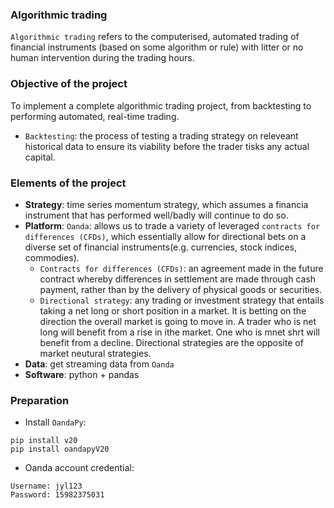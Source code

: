 ### Algorithmic trading 
`Algorithmic trading` refers to the computerised, automated trading of financial instruments (based on some algorithm or rule) with litter or no human intervention during the trading hours. 

### Objective of the project
To implement a complete algorithmic trading project, from backtesting to performing automated, real-time trading. 
* `Backtesting`: the process of testing a trading strategy on releveant historical data to ensure its viability before the trader tisks any actual capital. 

### Elements of the project
* **Strategy**: time series momentum strategy, which assumes a financia instrument that has performed well/badly will continue to do so. 
* **Platform**: `Oanda`: allows us to trade a variety of leveraged `contracts for differences (CFDs)`, which essentially allow for directional bets on a diverse set of financial instruments(e.g. currencies, stock indices, commodies).
  * `Contracts for differences (CFDs)`: an agreement made in the future contract whereby differences in settlement are made through cash payment, rather than by the delivery of physical goods or securities. 
  * `Directional strategy`: any trading or investment strategy that entails taking a net long or short position in a market. It is betting on the direction the overall market is going to move in. A trader who is net long will benefit from a rise in ithe market. One who is mnet shrt will benefit from a decline. Directional strategies are the opposite of market neutural strategies. 
* **Data**: get streaming data from `Oanda`
* **Software**: python + pandas

### Preparation 

* Install `OandaPy`: 
```
pip install v20
pip install oandapyV20
```
* Oanda account credential:
```
Username: jyl123
Password: 15982375031
```
  
  


